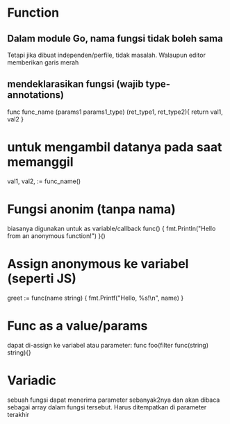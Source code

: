 # Function

## Dalam module Go, nama fungsi tidak boleh sama

Tetapi jika dibuat independen/perfile, tidak masalah. Walaupun editor memberikan garis merah

## mendeklarasikan fungsi (wajib type-annotations)

func func_name (params1 params1_type) (ret_type1, ret_type2){
 return val1, val2
}

# untuk mengambil datanya pada saat memanggil

val1, val2, := func_name()

# Fungsi anonim (tanpa nama)

biasanya digunakan untuk as variable/callback
func() {
 fmt.Println("Hello from an anonymous function!")
}()

# Assign anonymous ke variabel (seperti JS)

greet := func(name string) {
 fmt.Printf("Hello, %s!\n", name)
}

# Func as a value/params

dapat di-assign ke variabel
atau parameter:  func foo(filter func(string) string){}

# Variadic

sebuah fungsi dapat menerima parameter sebanyak2nya dan akan dibaca sebagai array dalam fungsi tersebut. Harus ditempatkan di parameter terakhir
